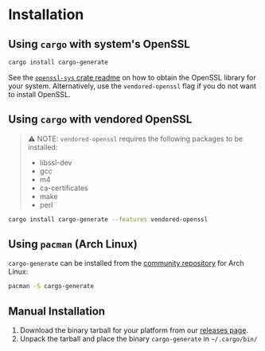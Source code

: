 # Installation

## Using `cargo` with system's OpenSSL

```sh
cargo install cargo-generate
```

See the [`openssl-sys` crate readme] on how to obtain the OpenSSL library for your system. Alternatively, use the `vendored-openssl` flag if you do not want to install OpenSSL.

## Using `cargo` with vendored OpenSSL

> ⚠️ NOTE: `vendored-openssl` requires the following packages to be installed:
> - libssl-dev
> - gcc
> - m4
> - ca-certificates
> - make
> - perl

```sh
cargo install cargo-generate --features vendored-openssl
```

## Using `pacman` (Arch Linux)

`cargo-generate` can be installed from the [community repository] for Arch Linux:

```sh
pacman -S cargo-generate
```

## Manual Installation

1. Download the binary tarball for your platform from our [releases page].
2. Unpack the tarball and place the binary `cargo-generate` in `~/.cargo/bin/`

[`openssl-sys` crate readme]: https://crates.io/crates/openssl-sys
[community repository]: https://archlinux.org/packages/community/x86_64/cargo-generate/
[releases page]: https://github.com/cargo-generate/cargo-generate/releases
